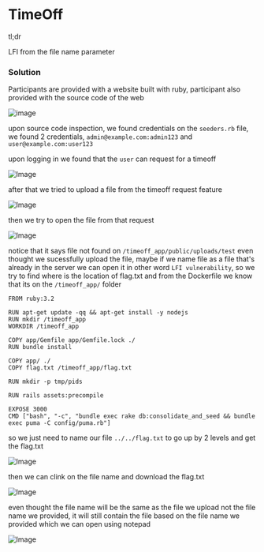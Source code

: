 # TimeOff
tl;dr

LFI from the file name parameter

### Solution

Participants are provided with a website built with ruby, participant also provided with the source code of the web

![image](https://github.com/user-attachments/assets/4c49d2a6-c519-44a7-b1fa-7948671cac59)

upon source code inspection, we found credentials on the `seeders.rb` file, we found 2 credentials, `admin@example.com:admin123` and `user@example.com:user123`

upon logging in we found that the `user` can request for a timeoff

![Image](https://github.com/user-attachments/assets/cdeb0bc1-22d4-49b0-bc37-25c05ae8cfd1)

after that we tried to upload a file from the timeoff request feature

![Image](https://github.com/user-attachments/assets/fdf554b5-cd02-47c9-a076-1edc4ed081f9)

then we try to open the file from that request

![Image](https://github.com/user-attachments/assets/09a21b35-82a9-4a04-a65a-908024bb5149)

notice that it says file not found on `/timeoff_app/public/uploads/test` even thought we sucessfully upload the file, maybe if we name file as a file that's already in the server we can open it in other word `LFI vulnerability`, so we try to find where is the location of flag.txt and from the Dockerfile we know that its on the `/timeoff_app/` folder

```
FROM ruby:3.2

RUN apt-get update -qq && apt-get install -y nodejs
RUN mkdir /timeoff_app
WORKDIR /timeoff_app

COPY app/Gemfile app/Gemfile.lock ./
RUN bundle install

COPY app/ ./
COPY flag.txt /timeoff_app/flag.txt

RUN mkdir -p tmp/pids

RUN rails assets:precompile

EXPOSE 3000
CMD ["bash", "-c", "bundle exec rake db:consolidate_and_seed && bundle exec puma -C config/puma.rb"]
```
so we just need to name our file `../../flag.txt` to go up by 2 levels and get the flag.txt

![Image](https://github.com/user-attachments/assets/869cbcdb-f302-4055-ba17-1475c1d25068)

then we can clink on the file name and download the flag.txt

![Image](https://github.com/user-attachments/assets/59b0f313-c9d2-4682-bdb6-214af987a097)

even thought the file name will be the same as the file we upload not the file name we provided, it will still contain the file based on the file name we provided which we can open using notepad

![Image](https://github.com/user-attachments/assets/5874b248-2771-4849-a8bc-5d1b9796d039)
